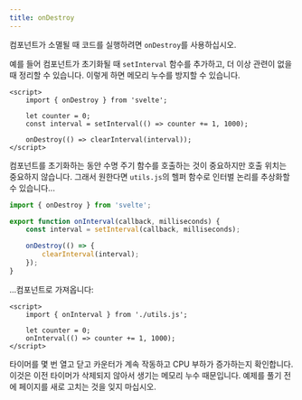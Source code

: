 ```yaml
---
title: onDestroy
---
```



컴포넌트가 소멸될 때 코드를 실행하려면 `onDestroy`를 사용하십시오.

예를 들어 컴포넌트가 초기화될 때 `setInterval` 함수를 추가하고, 더 이상 관련이 없을 때 정리할 수 있습니다. 이렇게 하면 메모리 누수를 방지할 수 있습니다.

```svelte
<script>
	import { onDestroy } from 'svelte';

	let counter = 0;
	const interval = setInterval(() => counter += 1, 1000);

	onDestroy(() => clearInterval(interval));
</script>
```

컴포넌트를 초기화하는 동안 수명 주기 함수를 호출하는 것이 중요하지만 호출 위치는 중요하지 않습니다. 그래서 원한다면 `utils.js`의 헬퍼 함수로 인터벌 논리를 추상화할 수 있습니다...

```js
import { onDestroy } from 'svelte';

export function onInterval(callback, milliseconds) {
	const interval = setInterval(callback, milliseconds);

	onDestroy(() => {
		clearInterval(interval);
	});
}
```

...컴포넌트로 가져옵니다:

```svelte
<script>
	import { onInterval } from './utils.js';

	let counter = 0;
	onInterval(() => counter += 1, 1000);
</script>
```

타이머를 몇 번 열고 닫고 카운터가 계속 작동하고 CPU 부하가 증가하는지 확인합니다. 이것은 이전 타이머가 삭제되지 않아서 생기는 메모리 누수 때문입니다. 예제를 풀기 전에 페이지를 새로 고치는 것을 잊지 마십시오.
